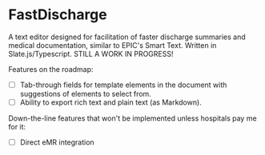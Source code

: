 # FastDischarge

A text editor designed for facilitation of faster discharge summaries and medical documentation, similar to EPIC's Smart Text. Written in Slate.js/Typescript. STILL A WORK IN PROGRESS!

Features on the roadmap:
- [ ] Tab-through fields for template elements in the document with suggestions of elements to select from.
- [ ] Ability to export rich text and plain text (as Markdown).

Down-the-line features that won't be implemented unless hospitals pay me for it:
- [ ] Direct eMR integration
